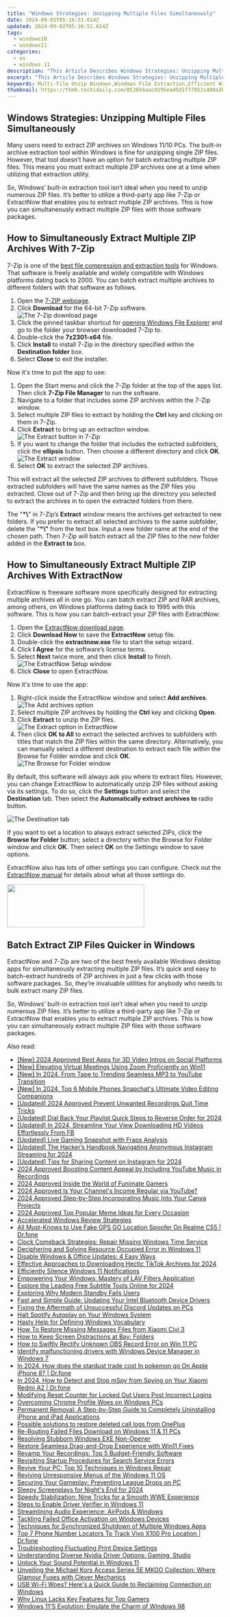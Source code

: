 ```yaml
---
title: "Windows Strategies: Unzipping Multiple Files Simultaneously"
date: 2024-09-01T05:16:51.614Z
updated: 2024-09-02T05:16:51.614Z
tags:
  - windows10
  - windows11
categories:
  - os
  - windows 11
description: "This Article Describes Windows Strategies: Unzipping Multiple Files Simultaneously"
excerpt: "This Article Describes Windows Strategies: Unzipping Multiple Files Simultaneously"
keywords: Multi-File Unzip Windows,Windows File Extraction,Efficient Windows Unpacking,Windows Zipping Tools,Simultaneous File Processing (Windows),Streamlined File Compression (Win),Windows Multifile Techniques
thumbnail: https://thmb.techidaily.com/053654aac9195ea45d1f77852c408a3b2770cc6c802ff6728e9e3d8c452deddb.jpg
---
```


## Windows Strategies: Unzipping Multiple Files Simultaneously

 Many users need to extract ZIP archives on Windows 11/10 PCs. The built-in archive extraction tool within Windows is fine for unzipping single ZIP files. However, that tool doesn’t have an option for batch extracting multiple ZIP files. This means you must extract multiple ZIP archives one at a time when utilizing that extraction utility.

 So, Windows’ built-in extraction tool isn’t ideal when you need to unzip numerous ZIP files. It’s better to utilize a third-party app like 7-Zip or ExtractNow that enables you to extract multiple ZIP archives. This is how you can simultaneously extract multiple ZIP files with those software packages.

## How to Simultaneously Extract Multiple ZIP Archives With 7-Zip

 7-Zip is one of the [best file compression and extraction tools](https://www.makeuseof.com/tag/the-top-3-file-compression-extraction-softwares/) for Windows. That software is freely available and widely compatible with Windows platforms dating back to 2000\. You can batch extract multiple archives to different folders with that software as follows.

1. Open the [7-ZIP webpage](https://7-zip.org/).
2. Click **Download** for the 64-bit 7-Zip software.  
![The 7-Zip download page](https://static1.makeuseofimages.com/wordpress/wp-content/uploads/2023/09/7-zip-download-page.jpg)
3. Click the pinned taskbar shortcut for [opening Windows File Explorer](https://www.makeuseof.com/windows-open-file-explorer/) and go to the folder your browser downloaded 7-Zip to.
4. Double-click the **7z2301-x64** file.
5. Click **Install** to install 7-Zip in the directory specified within the **Destination folder** box.
6. Select **Close** to exit the installer.

 Now it's time to put the app to use:

1. Open the Start menu and click the 7-Zip folder at the top of the apps list. Then click **7-Zip File Manager** to run the software.
2. Navigate to a folder that includes some ZIP archives within the 7-Zip window.
3. Select multiple ZIP files to extract by holding the **Ctrl** key and clicking on them in 7-Zip.
4. Click **Extract** to bring up an extraction window.  
![The Extract button in 7-Zip](https://static1.makeuseofimages.com/wordpress/wp-content/uploads/2023/09/extract-button.jpg)
5. If you want to change the folder that includes the extracted subfolders, click the **ellipsis** button. Then choose a different directory and click **OK**.  
![The Extract window](https://static1.makeuseofimages.com/wordpress/wp-content/uploads/2023/09/the-extract-window.jpg)
6. Select **OK** to extract the selected ZIP archives.

 This will extract all the selected ZIP archives to different subfolders. Those extracted subfolders will have the same names as the ZIP files you extracted. Close out of 7-Zip and then bring up the directory you selected to extract the archives in to open the extracted folders from there.

 The "**\*\\**" in 7-Zip’s **Extract** window means the archives get extracted to new folders. If you prefer to extract all selected archives to the same subfolder, delete the "**\*\\"** from the text box. Input a new folder name at the end of the chosen path. Then 7-Zip will batch extract all the ZIP files to the new folder added in the **Extract to** box.

## How to Simultaneously Extract Multiple ZIP Archives With ExtractNow

 ExtractNow is freeware software more specifically designed for extracting multiple archives all in one go. You can batch extract ZIP and RAR archives, among others, on Windows platforms dating back to 1995 with this software. This is how you can batch-extract your ZIP files with ExtractNow:

1. Open the [ExtractNow download page](https://extractnow.com/#/home).
2. Click **Download Now** to save the **ExtractNow** setup file.
3. Double-click the **extractnow.exe** file to start the setup wizard.
4. Click **I Agree** for the software’s license terms.
5. Select **Next** twice more, and then click **Install** to finish.  
![The ExtractNow Setup window](https://static1.makeuseofimages.com/wordpress/wp-content/uploads/2023/09/extractnow-setup-window.jpg)
6. Click **Close** to open ExtractNow.

 Now it's time to use the app:

1. Right-click inside the ExtractNow window and select **Add archives**.  
![The Add archives option](https://static1.makeuseofimages.com/wordpress/wp-content/uploads/2023/09/add-archives-option.jpg)
2. Select multiple ZIP archives by holding the **Ctrl** key and clicking **Open**.
3. Click **Extract** to unzip the ZIP files.  
![The Extract option in ExtractNow](https://static1.makeuseofimages.com/wordpress/wp-content/uploads/2023/09/extract-button4.jpg)
4. Then click **OK** **to All** to extract the selected archives to subfolders with titles that match the ZIP files within the same directory. Alternatively, you can manually select a different destination to extract each file within the Browse for Folder window and click **OK**.  
![The Browse for Folder window](https://static1.makeuseofimages.com/wordpress/wp-content/uploads/2023/09/browse-for-folder.jpg)

 By default, this software will always ask you where to extract files. However, you can change ExtractNow to automatically unzip ZIP files without asking via its settings. To do so, click the **Settings** button and select the **Destination** tab. Then select the **Automatically extract archives to** radio button.

![The Destination tab](https://static1.makeuseofimages.com/wordpress/wp-content/uploads/2023/09/destination-tab.jpg)

 If you want to set a location to always extract selected ZIPs, click the **Browse for Folder** button; select a directory within the Browse for Folder window and click **OK**. Then select **OK** on the Settings window to save options.

 ExtractNow also has lots of other settings you can configure. Check out the [ExtractNow manual](https://extractnow.com/#/documentation) for details about what all those settings do.

<!-- affiliate ads begin -->
<a href="https://godlikehost.sjv.io/c/5597632/1920054/21774" target="_top" id="1920054"><img src="//a.impactradius-go.com/display-ad/21774-1920054" border="0" alt="" width="320" height="100"/></a><img height="0" width="0" src="https://imp.pxf.io/i/5597632/1920054/21774" style="position:absolute;visibility:hidden;" border="0" />
<!-- affiliate ads end -->
## Batch Extract ZIP Files Quicker in Windows

 ExtractNow and 7-Zip are two of the best freely available Windows desktop apps for simultaneously extracting multiple ZIP files. It’s quick and easy to batch-extract hundreds of ZIP archives in just a few clicks with those software packages. So, they’re invaluable utilities for anybody who needs to bulk extract many ZIP files.

 So, Windows’ built-in extraction tool isn’t ideal when you need to unzip numerous ZIP files. It’s better to utilize a third-party app like 7-Zip or ExtractNow that enables you to extract multiple ZIP archives. This is how you can simultaneously extract multiple ZIP files with those software packages.

<span class="atpl-alsoreadstyle">Also read:</span>
<div><ul>
<li><a href="https://youtube-web.techidaily.com/024-approved-best-apps-for-3d-video-intros-on-social-platforms/"><u>[New] 2024 Approved  Best Apps for 3D Video Intros on Social Platforms</u></a></li>
<li><a href="https://fox-access.techidaily.com/new-elevating-virtual-meetings-using-zoom-proficiently-on-win11/"><u>[New] Elevating Virtual Meetings  Using Zoom Proficiently on Win11</u></a></li>
<li><a href="https://eaxpv-info.techidaily.com/new-in-2024-from-tape-to-trending-seamless-mp3-to-youtube-transition/"><u>[New] In 2024, From Tape to Trending  Seamless MP3 to YouTube Transition</u></a></li>
<li><a href="https://snapchat-videos.techidaily.com/new-in-2024-top-6-mobile-phones-snapchats-ultimate-video-editing-companions/"><u>[New] In 2024, Top 6 Mobile Phones  Snapchat's Ultimate Video Editing Companions</u></a></li>
<li><a href="https://digital-screen-recording.techidaily.com/updated-2024-approved-prevent-unwanted-recordings-quit-time-tricks/"><u>[Updated] 2024 Approved  Prevent Unwanted Recordings  Quit Time Tricks</u></a></li>
<li><a href="https://facebook-video-share.techidaily.com/updated-dial-back-your-playlist-quick-steps-to-reverse-order-for-2024/"><u>[Updated] Dial Back Your Playlist  Quick Steps to Reverse Order for 2024</u></a></li>
<li><a href="https://facebook-clips.techidaily.com/updated-in-2024-streamline-your-view-downloading-hd-videos-effortlessly-from-fb/"><u>[Updated] In 2024, Streamline Your View  Downloading HD Videos Effortlessly From FB</u></a></li>
<li><a href="https://screen-activity-recording.techidaily.com/updated-live-gaming-snapshot-with-fraps-analysis/"><u>[Updated] Live Gaming Snapshot with Fraps Analysis</u></a></li>
<li><a href="https://fox-info.techidaily.com/updated-the-hackers-handbook-navigating-anonymous-instagram-streaming-for-2024/"><u>[Updated] The Hacker’s Handbook  Navigating Anonymous Instagram Streaming for 2024</u></a></li>
<li><a href="https://instagram-video-files.techidaily.com/updated-tips-for-sharing-content-on-instagram-for-2024/"><u>[Updated] Tips for Sharing Content on Instagram for 2024</u></a></li>
<li><a href="https://extra-hints.techidaily.com/2024-approved-boosting-content-appeal-by-including-youtube-music-in-recordings/"><u>2024 Approved  Boosting Content Appeal by Including YouTube Music in Recordings</u></a></li>
<li><a href="https://fox-info.techidaily.com/2024-approved-inside-the-world-of-funimate-gamers/"><u>2024 Approved  Inside the World of Funimate Gamers</u></a></li>
<li><a href="https://youtube-docs.techidaily.com/approved-is-your-channels-income-regular-via-youtube/"><u>2024 Approved  Is Your Channel's Income Regular via YouTube?</u></a></li>
<li><a href="https://extra-approaches.techidaily.com/2024-approved-step-by-step-incorporating-music-into-your-canva-projects/"><u>2024 Approved  Step-by-Step  Incorporating Music Into Your Canva Projects</u></a></li>
<li><a href="https://article-posts.techidaily.com/2024-approved-top-popular-meme-ideas-for-every-occasion/"><u>2024 Approved  Top Popular Meme Ideas for Every Occasion</u></a></li>
<li><a href="https://extra-hints.techidaily.com/accelerated-windows-review-strategies/"><u>Accelerated Windows Review Strategies</u></a></li>
<li><a href="https://fake-location.techidaily.com/all-must-knows-to-use-fake-gps-go-location-spoofer-on-realme-c55-drfone-by-drfone-virtual-android/"><u>All Must-Knows to Use Fake GPS GO Location Spoofer On Realme C55 | Dr.fone</u></a></li>
<li><a href="https://win11-tips.techidaily.com/clock-comeback-strategies-repair-missing-windows-time-service/"><u>Clock Comeback Strategies: Repair Missing Windows Time Service</u></a></li>
<li><a href="https://win11-tips.techidaily.com/deciphering-and-solving-resource-occupied-error-in-windows-11/"><u>Deciphering and Solving Resource Occupied Error in Windows 11</u></a></li>
<li><a href="https://win11-tips.techidaily.com/disable-windows-and-office-updates-4-easy-ways/"><u>Disable Windows & Office Updates: 4 Easy Ways</u></a></li>
<li><a href="https://vp-tips.techidaily.com/effective-approaches-to-downloading-hectic-tiktok-archives-for-2024/"><u>Effective Approaches to Downloading Hectic TikTok Archives for 2024</u></a></li>
<li><a href="https://win11-tips.techidaily.com/efficiently-silence-windows-11-notifications/"><u>Efficiently Silence Windows 11 Notifications</u></a></li>
<li><a href="https://win11-tips.techidaily.com/empowering-your-windows-mastery-of-lav-filters-application/"><u>Empowering Your Windows: Mastery of LAV Filters Application</u></a></li>
<li><a href="https://some-techniques.techidaily.com/explore-the-leading-free-subtitle-tools-online-for-2024/"><u>Explore the Leading Free Subtitle Tools Online for 2024</u></a></li>
<li><a href="https://win11-tips.techidaily.com/exploring-why-modern-standby-fails-users/"><u>Exploring Why Modern Standby Fails Users</u></a></li>
<li><a href="https://driver-install.techidaily.com/fast-and-simple-guide-updating-your-intel-bluetooth-device-drivers/"><u>Fast and Simple Guide: Updating Your Intel Bluetooth Device Drivers</u></a></li>
<li><a href="https://win11-tips.techidaily.com/fixing-the-aftermath-of-unsuccessful-discord-updates-on-pcs/"><u>Fixing the Aftermath of Unsuccessful Discord Updates on PCs</u></a></li>
<li><a href="https://win11-tips.techidaily.com/halt-spotify-autoplay-on-your-windows-system/"><u>Halt Spotify Autoplay on Your Windows System</u></a></li>
<li><a href="https://win11-tips.techidaily.com/hasty-help-for-defining-windows-vocabulary/"><u>Hasty Help for Defining Windows Vocabulary</u></a></li>
<li><a href="https://blog-min.techidaily.com/how-to-restore-missing-messages-files-from-xiaomi-civi-3-by-fonelab-android-recover-messages/"><u>How To  Restore Missing Messages Files from Xiaomi Civi 3</u></a></li>
<li><a href="https://win11-tips.techidaily.com/how-to-keep-screen-distractions-at-bay-folders/"><u>How to Keep Screen Distractions at Bay: Folders</u></a></li>
<li><a href="https://win11-tips.techidaily.com/how-to-swiftly-rectify-unknown-obs-record-error-on-win-11-pc/"><u>How to Swiftly Rectify Unknown OBS Record Error on Win 11 PC</u></a></li>
<li><a href="https://review-topics.techidaily.com/identify-malfunctioning-drivers-with-windows-device-manager-in-windows-7-by-drivereasy-guide/"><u>Identify malfunctioning drivers with Windows Device Manager in Windows 7</u></a></li>
<li><a href="https://ios-pokemon-go.techidaily.com/in-2024-how-does-the-stardust-trade-cost-in-pokemon-go-on-apple-iphone-8-drfone-by-drfone-virtual-ios/"><u>In 2024, How does the stardust trade cost In pokemon go On Apple iPhone 8? | Dr.fone</u></a></li>
<li><a href="https://review-topics.techidaily.com/in-2024-how-to-detect-and-stop-mspy-from-spying-on-your-xiaomi-redmi-a2-drfone-by-drfone-virtual-android/"><u>In 2024, How to Detect and Stop mSpy from Spying on Your Xiaomi Redmi A2 | Dr.fone</u></a></li>
<li><a href="https://win11-tips.techidaily.com/modifying-reset-counter-for-locked-out-users-post-incorrect-logins/"><u>Modifying Reset Counter for Locked Out Users Post Incorrect Logins</u></a></li>
<li><a href="https://win11-tips.techidaily.com/overcoming-chrome-profile-woes-on-windows-pcs/"><u>Overcoming Chrome Profile Woes on Windows PCs</u></a></li>
<li><a href="https://os-tips.techidaily.com/permanent-removal-a-step-by-step-guide-to-completely-uninstalling-iphone-and-ipad-applications/"><u>Permanent Removal: A Step-by-Step Guide to Completely Uninstalling iPhone and iPad Applications</u></a></li>
<li><a href="https://review-topics.techidaily.com/possible-solutions-to-restore-deleted-call-logs-from-oneplus-by-fonelab-android-recover-call-logs/"><u>Possible solutions to restore deleted call logs from OnePlus</u></a></li>
<li><a href="https://win11-tips.techidaily.com/re-routing-failed-files-download-on-windows-11-and-11-pcs/"><u>Re-Routing Failed Files Download on Windows 11 & 11 PCs</u></a></li>
<li><a href="https://win11-tips.techidaily.com/resolving-stubborn-windows-exe-non-opener/"><u>Resolving Stubborn Windows EXE Non-Opener</u></a></li>
<li><a href="https://win11-tips.techidaily.com/restore-seamless-drag-and-drop-experience-with-win11-fixes/"><u>Restore Seamless Drag-and-Drop Experience with Win11 Fixes</u></a></li>
<li><a href="https://win11-tips.techidaily.com/revamp-your-recordings-top-5-budget-friendly-software/"><u>Revamp Your Recordings: Top 5 Budget-Friendly Software</u></a></li>
<li><a href="https://win11-tips.techidaily.com/revisiting-startup-procedures-for-search-service-errors/"><u>Revisiting Startup Procedures for Search Service Errors</u></a></li>
<li><a href="https://win11-tips.techidaily.com/revive-your-pc-top-10-techniques-in-windows-repair/"><u>Revive Your PC: Top 10 Techniques in Windows Repair</u></a></li>
<li><a href="https://win11-tips.techidaily.com/reviving-unresponsive-menus-of-the-windows-11-os/"><u>Reviving Unresponsive Menus of the Windows 11 OS</u></a></li>
<li><a href="https://win11-tips.techidaily.com/securing-your-gameplay-preventing-league-drops-on-pc/"><u>Securing Your Gameplay: Preventing League Drops on PC</u></a></li>
<li><a href="https://fox-http.techidaily.com/sleepy-screenplays-for-nights-end-for-2024/"><u>Sleepy Screenplays for Night's End for 2024</u></a></li>
<li><a href="https://win11-tips.techidaily.com/speedy-stabilization-nine-tricks-for-a-smooth-wwe-experience/"><u>Speedy Stabilization: Nine Tricks for a Smooth WWE Experience</u></a></li>
<li><a href="https://win11-tips.techidaily.com/steps-to-enable-driver-verifier-in-windows-11/"><u>Steps to Enable Driver Verifier in Windows 11</u></a></li>
<li><a href="https://win11-tips.techidaily.com/streamlining-audio-experience-airpods-and-windows/"><u>Streamlining Audio Experience: AirPods & Windows</u></a></li>
<li><a href="https://win11-tips.techidaily.com/tackling-failed-office-activation-on-windows-devices/"><u>Tackling Failed Office Activation on Windows Devices</u></a></li>
<li><a href="https://win11-tips.techidaily.com/techniques-for-synchronized-shutdown-of-multiple-windows-apps/"><u>Techniques for Synchronized Shutdown of Multiple Windows Apps</u></a></li>
<li><a href="https://android-location-track.techidaily.com/top-7-phone-number-locators-to-track-vivo-x100-pro-location-drfone-by-drfone-virtual-android/"><u>Top 7 Phone Number Locators To Track Vivo X100 Pro Location | Dr.fone</u></a></li>
<li><a href="https://win11-tips.techidaily.com/troubleshooting-fluctuating-print-device-settings/"><u>Troubleshooting Fluctuating Print Device Settings</u></a></li>
<li><a href="https://win11-tips.techidaily.com/understanding-diverse-nvidia-driver-options-gaming-studio/"><u>Understanding Diverse Nvidia Driver Options: Gaming, Studio</u></a></li>
<li><a href="https://win11-tips.techidaily.com/unlock-your-sound-potential-in-windows-11/"><u>Unlock Your Sound Potential in Windows 11</u></a></li>
<li><a href="https://buynow-info.techidaily.com/unveiling-the-michael-kors-access-series-5e-mkgo-collection-where-glamour-fuses-with-clever-mechanics/"><u>Unveiling the Michael Kors Access Series 5E MKGO Collection: Where Glamour Fuses with Clever Mechanics</u></a></li>
<li><a href="https://win11-tips.techidaily.com/usb-wi-fi-woes-heres-a-quick-guide-to-reclaiming-connection-on-windows/"><u>USB Wi-Fi Woes? Here's a Quick Guide to Reclaiming Connection on Windows</u></a></li>
<li><a href="https://win11-tips.techidaily.com/why-linux-lacks-key-features-for-top-gamers/"><u>Why Linux Lacks Key Features for Top Gamers</u></a></li>
<li><a href="https://win11-tips.techidaily.com/windows-11s-evolution-emulate-the-charm-of-windows-98/"><u>Windows 11'S Evolution: Emulate the Charm of Windows 98</u></a></li>
</ul></div>

<ins class="adsbygoogle"
      style="display:block"
      data-ad-client="ca-pub-7571918770474297"
      data-ad-slot="8358498916"
      data-ad-format="auto"
      data-full-width-responsive="true"></ins>